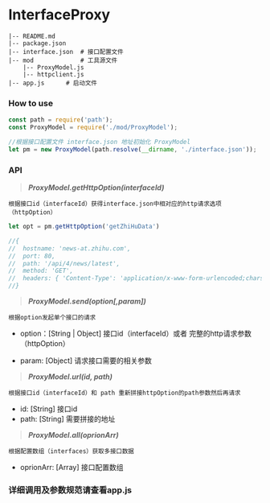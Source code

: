 # InterfaceProxy
```
|-- README.md
|-- package.json
|-- interface.json	# 接口配置文件
|-- mod           	# 工具源文件
	|-- ProxyModel.js 
	|-- httpclient.js
|-- app.js		# 启动文件
```

### How to use

```js
const path = require('path');
const ProxyModel = require('./mod/ProxyModel');

//根据接口配置文件 interface.json 地址初始化 ProxyModel
let pm = new ProxyModel(path.resolve(__dirname, './interface.json'));
```

### API

>***ProxyModel.getHttpOption(interfaceId)***

```
根据接口id（interfaceId）获得interface.json中相对应的http请求选项（httpOption）
```

```js
let opt = pm.getHttpOption('getZhiHuData')

//{
//  hostname: 'news-at.zhihu.com',
//  port: 80,
//  path: '/api/4/news/latest',
//  method: 'GET',
//  headers: { 'Content-Type': 'application/x-www-form-urlencoded;charset=utf-8' } 
//}

```

>***ProxyModel.send(option[,param])***

```
根据option发起单个接口的请求
```

* option：[String | Object] 接口id（interfaceId）或者 完整的http请求参数（httpOption）

* param: [Object] 请求接口需要的相关参数


>***ProxyModel.url(id, path)***

```
根据接口id（interfaceId）和 path 重新拼接httpOption的path参数然后再请求
```

* id: [String] 接口id
* path: [String] 需要拼接的地址


>***ProxyModel.all(oprionArr)***

```
根据配置数组（interfaces）获取多接口数据
```

* oprionArr: [Array] 接口配置数组


### 详细调用及参数规范请查看app.js